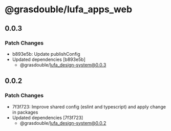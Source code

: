 # @grasdouble/lufa_apps_web

## 0.0.3

### Patch Changes

- b893e5b: Update publishConfig
- Updated dependencies [b893e5b]
  - @grasdouble/lufa_design-system@0.0.3

## 0.0.2

### Patch Changes

- 7f3f723: Improve shared config (eslint and typescript) and apply change in packages
- Updated dependencies [7f3f723]
  - @grasdouble/lufa_design-system@0.0.2
